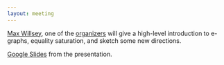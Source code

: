 ```yaml
---
layout: meeting
---
```


[Max Willsey](https://mwillsey.com),
 one of the [organizers](/about) will give
 a high-level introduction to
 e-graphs, equality saturation,
 and sketch some new directions.

[Google Slides](https://docs.google.com/presentation/d/1Md3cysLHng-RMtR0yG3HS2EV7ONgcxpSDxzUsKPw1-I/edit?usp=sharing) from the presentation.

